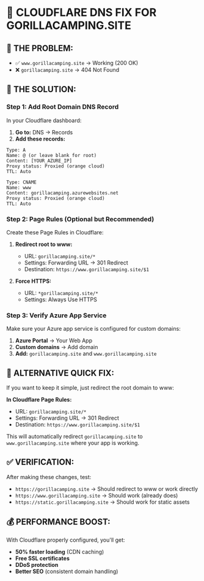 # 🦍 **CLOUDFLARE DNS FIX FOR GORILLACAMPING.SITE**

## **🎯 THE PROBLEM:**
- ✅ `www.gorillacamping.site` → Working (200 OK)
- ❌ `gorillacamping.site` → 404 Not Found

## **🔧 THE SOLUTION:**

### **Step 1: Add Root Domain DNS Record**

In your Cloudflare dashboard:

1. **Go to:** DNS → Records
2. **Add these records:**

```
Type: A
Name: @ (or leave blank for root)
Content: [YOUR_AZURE_IP]
Proxy status: Proxied (orange cloud)
TTL: Auto
```

```
Type: CNAME  
Name: www
Content: gorillacamping.azurewebsites.net
Proxy status: Proxied (orange cloud)
TTL: Auto
```

### **Step 2: Page Rules (Optional but Recommended)**

Create these Page Rules in Cloudflare:

1. **Redirect root to www:**
   - URL: `gorillacamping.site/*`
   - Settings: Forwarding URL → 301 Redirect
   - Destination: `https://www.gorillacamping.site/$1`

2. **Force HTTPS:**
   - URL: `*gorillacamping.site/*`
   - Settings: Always Use HTTPS

### **Step 3: Verify Azure App Service**

Make sure your Azure app service is configured for custom domains:

1. **Azure Portal** → Your Web App
2. **Custom domains** → Add domain
3. **Add:** `gorillacamping.site` and `www.gorillacamping.site`

## **🚀 ALTERNATIVE QUICK FIX:**

If you want to keep it simple, just redirect the root domain to www:

**In Cloudflare Page Rules:**
- URL: `gorillacamping.site/*`
- Settings: Forwarding URL → 301 Redirect  
- Destination: `https://www.gorillacamping.site/$1`

This will automatically redirect `gorillacamping.site` to `www.gorillacamping.site` where your app is working.

## **✅ VERIFICATION:**

After making these changes, test:
- `https://gorillacamping.site` → Should redirect to www or work directly
- `https://www.gorillacamping.site` → Should work (already does)
- `https://static.gorillacamping.site` → Should work for static assets

## **💰 PERFORMANCE BOOST:**

With Cloudflare properly configured, you'll get:
- **50% faster loading** (CDN caching)
- **Free SSL certificates**
- **DDoS protection**
- **Better SEO** (consistent domain handling) 